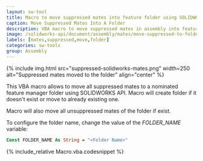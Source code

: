 ```yaml
---
layout: sw-tool
title: Macro to move suppressed mates into feature folder using SOLIDWORKS API
caption: Move Suppressed Mates Into A Folder
description: VBA macro to move suppressed mates in assembly into feature folder using SOLIDWORKS API
image: /solidworks-api/document/assembly/mates/move-suppressed-to-folder/move-mates-to-folder.png
labels: [mates,suppressed,move,folder]
categories: sw-tools
group: Assembly
---
```

{% include img.html src="suppressed-solidworks-mates.png" width=250 alt="Suppressed mates moved to the folder" align="center" %}

This VBA macro allows to move all suppressed mates to a nominated feature manager folder using SOLIDWORKS API. Macro will create folder if it doesn't exist or move to already existing one.

Macro will also move all unsuppressed mates of the folder if exist.

To configure the folder name, change the value of the *FOLDER_NAME* variable:

~~~ vb
Const FOLDER_NAME As String = "<Folder Name>"
~~~

{% include_relative Macro.vba.codesnippet %}
